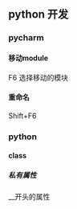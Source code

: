 ## python 开发

### pycharm

#### 移动module

F6 选择移动的模块

#### 重命名

Shift+F6

### python
#### class
##### 私有属性
__开头的属性
